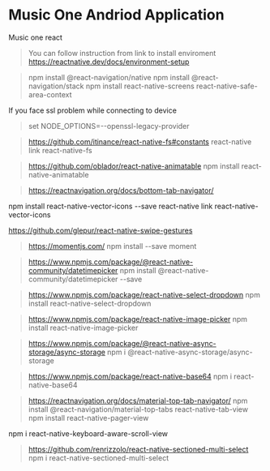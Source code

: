 # Music One Andriod Application
Music one react

> You can follow instruction from link to install enviroment https://reactnative.dev/docs/environment-setup

> npm install @react-navigation/native
> npm install @react-navigation/stack
> npm install react-native-screens react-native-safe-area-context

If you face ssl problem while connecting to device
> set NODE_OPTIONS=--openssl-legacy-provider

> https://github.com/itinance/react-native-fs#constants
> react-native link react-native-fs

> https://github.com/oblador/react-native-animatable
> npm install react-native-animatable


> https://reactnavigation.org/docs/bottom-tab-navigator/

npm install react-native-vector-icons --save
react-native link react-native-vector-icons

https://github.com/glepur/react-native-swipe-gestures

> https://momentjs.com/
npm install --save moment

>https://www.npmjs.com/package/@react-native-community/datetimepicker
npm install @react-native-community/datetimepicker --save

>https://www.npmjs.com/package/react-native-select-dropdown
npm install react-native-select-dropdown

>https://www.npmjs.com/package/react-native-image-picker
npm install react-native-image-picker

>https://www.npmjs.com/package/@react-native-async-storage/async-storage
npm i @react-native-async-storage/async-storage

>https://www.npmjs.com/package/react-native-base64
npm i react-native-base64

>https://reactnavigation.org/docs/material-top-tab-navigator/
npm install @react-navigation/material-top-tabs react-native-tab-view
npm install react-native-pager-view

npm i react-native-keyboard-aware-scroll-view

>https://github.com/renrizzolo/react-native-sectioned-multi-select
npm i react-native-sectioned-multi-select

